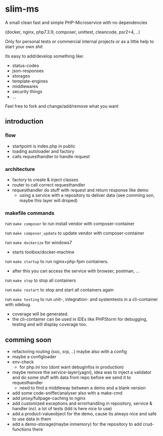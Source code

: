 # slim-ms
A small clean fast and simple PHP-Microservice with no dependencies

(docker, nginx, php7.3.9, composer, unittest, cleancode, psr2+4, ..)

Only for personal tests or commercial internal projects or as a little help to start your own shit

Its easy to add/develop something like: 
- status-codes
- json-responses
- storages
- template-engines
- middlewares
- security things
- ...

Feel free to fork and change/add/remove what you want

## introduction

### flow
- startpoint is index.php in public
- loading autoloader and factory
- calls requesthandler to handle request

### architecture
- factory to create & inject classes
- router to call correct requesthandler
- requesthandler do stuff with request and return response like demo
  - using a service with a repository to deliver data (see comming son, maybe this layer will droped)

### makefile commands

run `make composer` to run install vendor with composer-container

run `make composer_update` to  update vendor with composer-container

run `make dockerize` for windows7 
- starts toolbox/docker-machine

run `make startup` to run nginx+php-fpm containers.
- after this you can access the service with browser, postman, ...

run `make stop` to stop all containers

run `make restart` to stop and start all containers again

run `make testing` to run unit-, integration- and systemtests in a cli-container with xdebug. 
- coverage will be generated.
- the cli-container can be used in IDEs like PHPStorm for debugging, testing and will display coverage too.

## comming soon
- refactoring routing (soc, srp, ..) maybe also with a config
- maybe a configloader
- env-check
  - for php.ini too (dont want debuginfos in production)
- maybe remove the service-layer(yagni), idea was to inject a validator and do some stuff with data from repo before we send it to requesthandler 
  - need to find a middleway between a demo and a blank version
- add some code-sniffer/analyser also with a make-cmd
- add proxy/fullpage-caching to nginx
- add customized exceptions and errorhandling in repository, service & handler incl. a lot of tests (tdd is here nice to use)
- add a product-valueobject for the demo, cause its always nice and safe to use data in them
- add a demo-storage(maybe inmemory) for the repository to add crud-functions there
